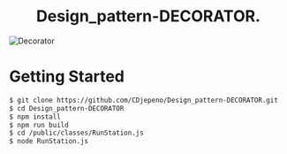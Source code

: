 <p align="center"><h1 align="center">
Design_pattern-DECORATOR.
</h1>

![Decorator](https://user-images.githubusercontent.com/43074465/125885731-83cdacf6-199e-4e76-aa7b-4a56f99df5b5.jpg)

# Getting Started
```bash
$ git clone https://github.com/CDjepeno/Design_pattern-DECORATOR.git
$ cd Design_pattern-DECORATOR
$ npm install
$ npm run build 
$ cd /public/classes/RunStation.js 
$ node RunStation.js
```
